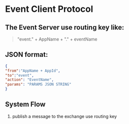 # Event Client Protocol

## The Event Server use routing key like:

> "event." + AppName + "." + eventName

## JSON format:

```json
{
"from":"AppName + AppId",
"to":"event",
"action": "EventName",
"params": "PARAMS JSON STRING"
}
```

## System Flow

1. publish a message to the exchange use routing key